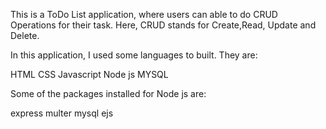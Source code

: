 This is a ToDo List application, where users can able to do CRUD Operations for their task. Here, CRUD stands for Create,Read, Update and Delete.

In this application, I used some languages to built. They are:

HTML
CSS
Javascript
Node js
MYSQL


Some of the packages installed for Node js are:

express
multer
mysql
ejs

